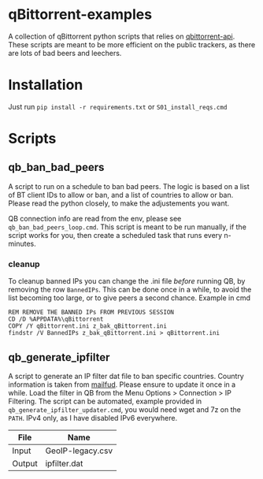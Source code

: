 # qBittorrent-examples
A collection of qBittorrent python scripts that relies on [qbittorrent-api](https://pypi.org/project/qbittorrent-api/). These scripts are meant to be more efficient on the public trackers, as there are lots of bad beers and leechers.

# Installation
Just run `pip install -r requirements.txt` or `S01_install_reqs.cmd`

# Scripts

## qb_ban_bad_peers
A script to run on a schedule to ban bad peers. The logic is based on a list of BT client IDs to allow or ban, and a list of countries to allow or ban. Please read the python closely, to make the adjustements you want.

QB connection info are read from the env, please see `qb_ban_bad_peers_loop.cmd`. This script is meant to be run manually, if the script works for you, then create a scheduled task that runs every n-minutes.

### cleanup
To cleanup banned IPs you can change the .ini file *before* running QB, by removing the row `BannedIPs`. This can be done once in a while, to avoid the list becoming too large, or to give peers a second chance. Example in cmd

```
REM REMOVE THE BANNED IPs FROM PREVIOUS SESSION
CD /D %APPDATA%\qBittorrent
COPY /Y qBittorrent.ini z_bak_qBittorrent.ini
findstr /V BannedIPs z_bak_qBittorrent.ini > qBittorrent.ini
```

## qb_generate_ipfilter
A script to generate an IP filter dat file to ban specific countries. Country information is taken from [mailfud](https://mailfud.org/geoip-legacy/GeoIP-legacy.csv.gz). Please ensure to update it once in a while. Load the filter in QB from the Menu Options > Connection > IP Filtering. The script can be automated, example provided in `qb_generate_ipfilter_updater.cmd`, you would need wget and 7z on the `PATH`. IPv4 only, as I have disabled IPv6 everywhere.


|File|Name|
|---|---|
|Input|GeoIP-legacy.csv|
|Output|ipfilter.dat|
